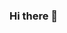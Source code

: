 ### Hi there 👋

<!--
**Gulerianaveen/Gulerianaveen** is a ✨ _special_ ✨ repository because its `README.md` (this file) appears on your GitHub profile.

Here are some ideas to get you started:

- 🔭 I’m currently working on ...
- 🌱 I’m currently learning DSA in C++ , Python and DBMS
- 👯 I’m looking to collaborate on ...
- 🤔 I’m looking for help with ...
- 💬 Ask me about ...
- 📫 How to reach me: Email - gulerianaveen774@gmail.com
LinkedIn - www.linkedin.com/in/naveen-guleria-40b79a240
- 😄 Pronouns: ...
- ⚡ Fun fact: ...
-->
